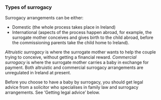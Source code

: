 ###  Types of surrogacy

Surrogacy arrangements can be either:

  * Domestic (the whole process takes place in Ireland) 
  * International (aspects of the process happen abroad, for example, the surrogate mother conceives and gives birth to the child abroad, before the commissioning parents take the child home to Ireland). 

_Altruistic surrogacy_ is where the surrogate mother wants to help the couple
trying to conceive, without getting a financial reward. _Commercial surrogacy_
is where the surrogate mother carries a baby in exchange for payment. Both
altruistic and commercial surrogacy arrangements are unregulated in Ireland at
present.

Before you choose to have a baby by surrogacy, you should get legal advice
from a solicitor who specialises in family law and surrogacy arrangements. See
‘Getting legal advice’ below.

